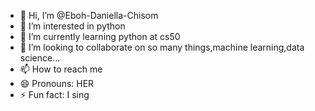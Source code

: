 - 👋 Hi, I’m @Eboh-Daniella-Chisom
- 👀 I’m interested in python
- 🌱 I’m currently learning python at cs50
- 💞️ I’m looking to collaborate on so many things,machine learning,data science...
- 📫 How to reach me 
- 😄 Pronouns: HER
- ⚡ Fun fact: I sing

<!---
Eboh-Daniella-Chisom/Eboh-Daniella-Chisom is a ✨ special ✨ repository because its `README.md` (this file) appears on your GitHub profile.
You can click the Preview link to take a look at your changes.
--->
